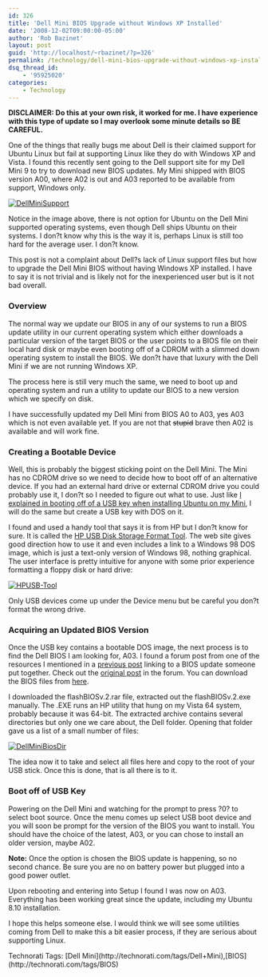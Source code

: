```yaml
---
id: 326
title: 'Dell Mini BIOS Upgrade without Windows XP Installed'
date: '2008-12-02T09:00:00-05:00'
author: 'Rob Bazinet'
layout: post
guid: 'http://localhost/~rbazinet/?p=326'
permalink: /technology/dell-mini-bios-upgrade-without-windows-xp-installed/
dsq_thread_id:
    - '95925020'
categories:
    - Technology
---
```


**DISCLAIMER: Do this at your own risk, it worked for me. I have experience with this type of update so I may overlook some minute details so BE CAREFUL.**

One of the things that really bugs me about Dell is their claimed support for Ubuntu Linux but fail at supporting Linux like they do with Windows XP and Vista. I found this recently sent going to the Dell support site for my Dell Mini 9 to try to download new BIOS updates. My Mini shipped with BIOS version A00, where A02 is out and A03 reported to be available from support, Windows only.

[![DellMiniSupport](https://accidentaltechnologist.com/files/media/image/WindowsLiveWriter/DellMiniBIOSUpgradewithoutWindowsXPInsta_B4FA/DellMiniSupport_thumb_1.jpg "DellMiniSupport")](https://accidentaltechnologist.com/files/media/image/WindowsLiveWriter/DellMiniBIOSUpgradewithoutWindowsXPInsta_B4FA/DellMiniSupport_4.jpg)

Notice in the image above, there is not option for Ubuntu on the Dell Mini supported operating systems, even though Dell ships Ubuntu on their systems. I don?t know why this is the way it is, perhaps Linux is still too hard for the average user. I don?t know.

This post is not a complaint about Dell?s lack of Linux support files but how to upgrade the Dell Mini BIOS without having Windows XP installed. I have to say it is not trivial and is likely not for the inexperienced user but is it not bad overall.

### Overview

The normal way we update our BIOS in any of our systems to run a BIOS update utility in our current operating system which either downloads a particular version of the target BIOS or the user points to a BIOS file on their local hard disk or maybe even booting off of a CDROM with a slimmed down operating system to install the BIOS. We don?t have that luxury with the Dell Mini if we are not running Windows XP.

The process here is still very much the same, we need to boot up and operating system and run a utility to update our BIOS to a new version which we specify on disk.

I have successfully updated my Dell Mini from BIOS A0 to A03, yes A03 which is not even available yet. If you are not that <strike>stupid</strike> brave then A02 is available and will work fine.

### Creating a Bootable Device

Well, this is probably the biggest sticking point on the Dell Mini. The Mini has no CDROM drive so we need to decide how to boot off of an alternative device. If you had an external hard drive or external CDROM drive you could probably use it, I don?t so I needed to figure out what to use. Just like [I explained in booting off of a USB key when installing Ubuntu on my Mini](https://accidentaltechnologist.com/technology/installing-ubuntu-8-10-on-the-dell-mini/), I will do the same but create a USB key with DOS on it.

I found and used a handy tool that says it is from HP but I don?t know for sure. It is called the [HP USB Disk Storage Format Tool](http://www.bay-wolf.com/usbmemstick.htm). The web site gives good direction how to use it and even includes a link to a Windows 98 DOS image, which is just a text-only version of Windows 98, nothing graphical. The user interface is pretty intuitive for anyone with some prior experience formatting a floppy disk or hard drive:

[![HPUSB-Tool](https://accidentaltechnologist.com/files/media/image/WindowsLiveWriter/DellMiniBIOSUpgradewithoutWindowsXPInsta_B4FA/HPUSB-Tool_thumb.jpg "HPUSB-Tool")](https://accidentaltechnologist.com/files/media/image/WindowsLiveWriter/DellMiniBIOSUpgradewithoutWindowsXPInsta_B4FA/HPUSB-Tool_2.jpg)

Only USB devices come up under the Device menu but be careful you don?t format the wrong drive.

### Acquiring an Updated BIOS Version

Once the USB key contains a bootable DOS image, the next process is to find the Dell BIOS I am looking for, A03. I found a forum post from one of the resources I mentioned in a [previous post](https://accidentaltechnologist.com/technology/dell-mini-resources/) linking to a BIOS update someone put together. Check out the [original post](http://www.mydellmini.com/forum/bios-upgrade-utility-split-from-bios-upgrade-failure-topic--t1063s10.html) in the forum. You can download the BIOS files from [here](http://www.mydellmini.com/forum/download/file.php?id=218).

I downloaded the flashBIOSv.2.rar file, extracted out the flashBIOSv.2.exe manually. The .EXE runs an HP utility that hung on my Vista 64 system, probably because it was 64-bit. The extracted archive contains several directories but only one we care about, the Dell folder. Opening that folder gave us a list of a small number of files:

[![DellMiniBiosDir](https://accidentaltechnologist.com/files/media/image/WindowsLiveWriter/DellMiniBIOSUpgradewithoutWindowsXPInsta_B4FA/DellMiniBiosDir_thumb.jpg "DellMiniBiosDir")](https://accidentaltechnologist.com/files/media/image/WindowsLiveWriter/DellMiniBIOSUpgradewithoutWindowsXPInsta_B4FA/DellMiniBiosDir_2.jpg)

The idea now it to take and select all files here and copy to the root of your USB stick. Once this is done, that is all there is to it.

### Boot off of USB Key

Powering on the Dell Mini and watching for the prompt to press ?0? to select boot source. Once the menu comes up select USB boot device and you will soon be prompt for the version of the BIOS you want to install. You should have the choice of the latest, A03, or you can chose to install an older version, maybe A02.

**Note:** Once the option is chosen the BIOS update is happening, so no second chance. Be sure you are no on battery power but plugged into a good power outlet.

Upon rebooting and entering into Setup I found I was now on A03. Everything has been working great since the update, including my Ubuntu 8.10 installation.

I hope this helps someone else. I would think we will see some utilities coming from Dell to make this a bit easier process, if they are serious about supporting Linux.

<div class="wlWriterEditableSmartContent" id="scid:0767317B-992E-4b12-91E0-4F059A8CECA8:4d19c2e2-2d02-4f68-8a37-d2c6592cc953" style="padding-right: 0px; display: inline; padding-left: 0px; float: none; padding-bottom: 0px; margin: 0px; padding-top: 0px">Technorati Tags: [Dell Mini](http://technorati.com/tags/Dell+Mini),[BIOS](http://technorati.com/tags/BIOS)</div>